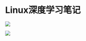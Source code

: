# Linux深度学习笔记

![](D:\文档\文本\学习笔记\typora_imag\1467262784463.png)

![](D:\文档\文本\学习笔记\typora_imag\1-8.png)
